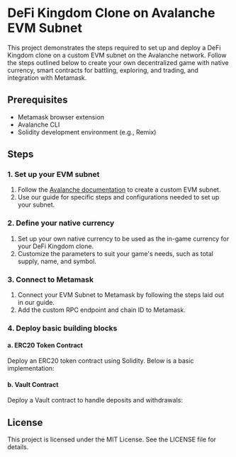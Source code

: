 # DeFi Kingdom Clone on Avalanche EVM Subnet

This project demonstrates the steps required to set up and deploy a DeFi Kingdom clone on a custom EVM subnet on the Avalanche network. Follow the steps outlined below to create your own decentralized game with native currency, smart contracts for battling, exploring, and trading, and integration with Metamask.

## Prerequisites

- Metamask browser extension
- Avalanche CLI
- Solidity development environment (e.g., Remix)

## Steps

### 1. Set up your EVM subnet

1. Follow the [Avalanche documentation](https://docs.avax.network) to create a custom EVM subnet.
2. Use our guide for specific steps and configurations needed to set up your subnet.

### 2. Define your native currency

1. Set up your own native currency to be used as the in-game currency for your DeFi Kingdom clone.
2. Customize the parameters to suit your game's needs, such as total supply, name, and symbol.

### 3. Connect to Metamask

1. Connect your EVM Subnet to Metamask by following the steps laid out in our guide.
2. Add the custom RPC endpoint and chain ID to Metamask.

### 4. Deploy basic building blocks

#### a. ERC20 Token Contract

Deploy an ERC20 token contract using Solidity. Below is a basic implementation:

#### b. Vault Contract
Deploy a Vault contract to handle deposits and withdrawals:

## License
This project is licensed under the MIT License. See the LICENSE file for details.